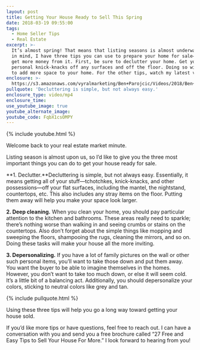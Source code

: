 ```yaml
---
layout: post
title: Getting Your House Ready to Sell This Spring
date: 2018-03-19 09:55:00
tags:
  - Home Seller Tips
  - Real Estate
excerpt: >-
  It’s almost spring! That means that listing seasons is almost underway. That
  in mind, I have three tips you can use to prepare your home for sale—and to
  get more money from it. First, be sure to declutter your home. Get your
  personal knick-knacks off any surfaces and off the floor. Doing so will appear
  to add more space to your home. For the other tips, watch my latest video.
enclosure: >-
  https://s3.amazonaws.com/vyralmarketing/Ben+Parojcic/Videos/2018/Ben+Parojcic+Remax+%257C+3+Tips+to+Get+Your+Home+Ready+for+Sale.mp4
pullquote: 'Decluttering is simple, but not always easy.'
enclosure_type: video/mp4
enclosure_time:
use_youtube_image: true
youtube_alternate_image:
youtube_code: FqbX1csOMPY
---
```


{% include youtube.html %}

Welcome back to your real estate market minute.

Listing season is almost upon us, so I’d like to give you the three most important things you can do to get your house ready for sale.

**1. Declutter.**Decluttering is simple, but not always easy. Essentially, it means getting all of your stuff—tchotchkes, knick-knacks, and other possessions—off your flat surfaces, including the mantel, the nightstand, countertops, etc. This also includes any stray items on the floor. Putting them away will help you make your space look larger.<br>

**2. Deep cleaning.** When you clean your home, you should pay particular attention to the kitchen and bathrooms. These areas really need to sparkle; there’s nothing worse than walking in and seeing crumbs or stains on the countertops. Also don’t forget about the simple things like mopping and sweeping the floors, shampooing the rugs, cleaning the mirrors, and so on. Doing these tasks will make your house all the more inviting.<br>

**3. Depersonalizing.** If you have a lot of family pictures on the wall or other such personal items, you’ll want to take those down and put them away. You want the buyer to be able to imagine themselves in the homes. However, you don’t want to take too much down, or else it will seem cold. It’s a little bit of a balancing act. Additionally, you should depersonalize your colors, sticking to neutral colors like grey and tan.

{% include pullquote.html %}

Using these three tips will help you go a long way toward getting your house sold.

If you’d like more tips or have questions, feel free to reach out. I can have a conversation with you and send you a free brochure called “27 Free and Easy Tips to Sell Your House For More.” I look forward to hearing from you!